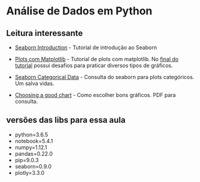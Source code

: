 # Análise de Dados em Python

## Leitura interessante

- [Seaborn Introduction](https://seaborn.pydata.org/introduction.html) - Tutorial de introdução ao Seaborn

- [Plots com Matplotlib](http://www.scipy-lectures.org/intro/matplotlib/matplotlib.html) - Tutorial de plots com matplotlib. No [final do tutorial](http://www.scipy-lectures.org/intro/matplotlib/matplotlib.html#other-types-of-plots-examples-and-exercises) possui desafios para praticar diversos tipos de gráficos.

- [Seaborn Categorical Data](https://seaborn.pydata.org/tutorial/categorical.html) - Consulta do seaborn para plots categóricos. Um salva vidas.

- [Choosing a good chart](http://extremepresentation.typepad.com/blog/2006/09/choosing_a_good.html) - Como escolher bons gráficos. PDF para consulta.

## versões das libs para essa aula

  - python=3.6.5
  - notebook=5.4.1
  - numpy=1.12.1
  - pandas=0.22.0
  - pip=9.0.3
  - seaborn=0.9.0
  - plotly=3.3.0